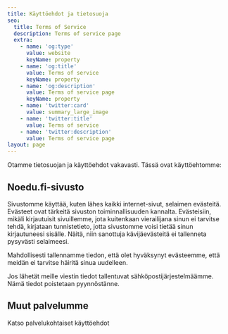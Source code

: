 ```yaml
---
title: Käyttöehdot ja tietosuoja
seo:
  title: Terms of Service
  description: Terms of service page
  extra:
    - name: 'og:type'
      value: website
      keyName: property
    - name: 'og:title'
      value: Terms of service
      keyName: property
    - name: 'og:description'
      value: Terms of service page
      keyName: property
    - name: 'twitter:card'
      value: summary_large_image
    - name: 'twitter:title'
      value: Terms of service
    - name: 'twitter:description'
      value: Terms of service page
layout: page
---
```

Otamme tietosuojan ja käyttöehdot vakavasti. Tässä ovat käyttöehtomme:

## Noedu.fi-sivusto

Sivustomme käyttää, kuten lähes kaikki internet-sivut, selaimen evästeitä. Evästeet ovat tärkeitä sivuston 
toiminnallisuuden kannalta. Evästeisiin, mikäli kirjautuisit sivuillemme, jota kuitenkaan vierailijana sinun ei tarvitse tehdä, 
kirjataan tunnistetieto, jotta sivustomme voisi tietää sinun kirjautuneesi sisälle. Näitä, niin sanottuja kävijäevästeitä ei 
tallenneta pysyvästi selaimeesi. 

Mahdollisesti tallennamme tiedon, että olet hyväksynyt evästeemme, että meidän ei tarvitse häiritä sinua uudelleen.

Jos lähetät meille viestin tiedot tallentuvat sähköpostijärjestelmäämme. Nämä tiedot poistetaan pyynnöstänne.

## Muut palvelumme

Katso palvelukohtaiset käyttöehdot
